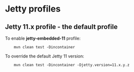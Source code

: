 Jetty profiles
==============

Jetty 11.x profile - the default profile
----------------------------------------

To enable **jetty-embedded-11** profile:

        mvn clean test -Dincontainer

To override the default Jetty 11 version:

        mvn clean test -Dincontainer -Djetty.version=11.x.y.z